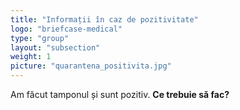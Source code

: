 ```yaml
---
title: "Informații în caz de pozitivitate"
logo: "briefcase-medical"
type: "group"
layout: "subsection"
weight: 1
picture: "quarantena_positivita.jpg"
---
```


Am făcut tamponul și sunt pozitiv. **Ce trebuie să fac?**

